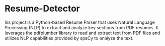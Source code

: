 # Resume-Detector
his project is a Python-based Resume Parser that uses Natural Language Processing (NLP) to extract and analyze key sections from PDF resumes. It leverages the pdfplumber library to read and extract text from PDF files and utilizes NLP capabilities provided by spaCy to analyze the text.
